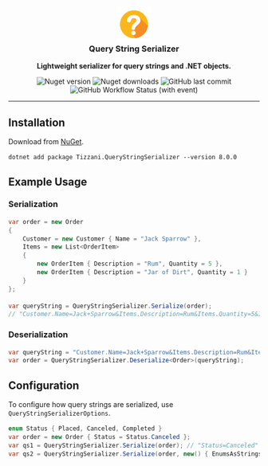 <div align="center">
    <h3><img src="./assets/QssLogo.png" width="70"><br /><b>Query String Serializer</b></h3>
    <p><b>Lightweight serializer for query strings and .NET objects.</b></p>
    <div>
        <img alt="Nuget version" src="https://img.shields.io/nuget/v/tizzani.querystringserializer">
        <img alt="Nuget downloads" src="https://img.shields.io/nuget/dt/tizzani.querystringserializer">
        <img alt="GitHub last commit" src="https://img.shields.io/github/last-commit/erinnmclaughlin/Tizzani.QueryStringSerializer/main">
        <img alt="GitHub Workflow Status (with event)" src="https://img.shields.io/github/actions/workflow/status/erinnmclaughlin/Tizzani.QueryStringSerializer/dotnet.yml">
    </div>
</div>

<hr />

## Installation
Download from [NuGet](https://www.nuget.org/packages/Tizzani.QueryStringSerializer).
```
dotnet add package Tizzani.QueryStringSerializer --version 8.0.0
```

## Example Usage

### Serialization

```csharp
var order = new Order
{
    Customer = new Customer { Name = "Jack Sparrow" },
    Items = new List<OrderItem>
    {
        new OrderItem { Description = "Rum", Quantity = 5 },
        new OrderItem { Description = "Jar of Dirt", Quantity = 1 }
    }
};

var queryString = QueryStringSerializer.Serialize(order);
// "Customer.Name=Jack+Sparrow&Items.Description=Rum&Items.Quantity=5&Items.Description=Jar+of+Dirt&Items.Quantity=1";
```

### Deserialization

```c#
var queryString = "Customer.Name=Jack+Sparrow&Items.Description=Rum&Items.Quantity=5&Items.Description=Jar+of+Dirt&Items.Quantity=1";
var order = QueryStringSerializer.Deserialize<Order>(queryString);
```

## Configuration
To configure how query strings are serialized, use `QueryStringSerializerOptions`.

```c#
enum Status { Placed, Canceled, Completed }
var order = new Order { Status = Status.Canceled };
var qs1 = QueryStringSerializer.Serialize(order); // "Status=Canceled"
var qs2 = QueryStringSerializer.Serialize(order, new() { EnumsAsStrings = false }); // "Status=1"
```

